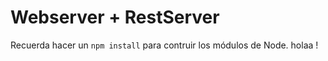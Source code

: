 # Webserver + RestServer

Recuerda hacer un ```npm install``` para contruir los módulos de Node.
holaa !
